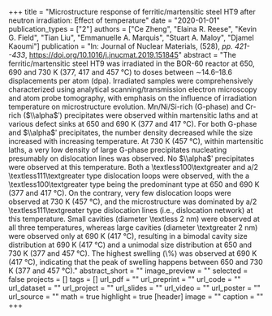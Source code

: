 +++
title = "Microstructure response of ferritic/martensitic steel HT9 after neutron irradiation: Effect of temperature"
date = "2020-01-01"
publication_types = ["2"]
authors = ["Ce Zheng", "Elaina R. Reese", "Kevin G. Field", "Tian Liu", "Emmanuelle A. Marquis", "Stuart A. Maloy", "Djamel Kaoumi"]
publication = "In: Journal of Nuclear Materials, (528), _pp. 421--433_, https://doi.org/10.1016/j.jnucmat.2019.151845"
abstract = "The ferritic/martensitic steel HT9 was irradiated in the BOR-60 reactor at 650, 690 and 730 K (377, 417 and 457 °C) to doses between ∼14.6–18.6 displacements per atom (dpa). Irradiated samples were comprehensively characterized using analytical scanning/transmission electron microscopy and atom probe tomography, with emphasis on the influence of irradiation temperature on microstructure evolution. Mn/Ni/Si-rich (G-phase) and Cr-rich ($\\alpha$ʹ) precipitates were observed within martensitic laths and at various defect sinks at 650 and 690 K (377 and 417 °C). For both G-phase and $\\alpha$ʹ precipitates, the number density decreased while the size increased with increasing temperature. At 730 K (457 °C), within martensitic laths, a very low density of large G-phase precipitates nucleating presumably on dislocation lines was observed. No $\\alpha$ʹ precipitates were observed at this temperature. Both a \\textless100\\textgreater and a/2 \\textless111\\textgreater type dislocation loops were observed, with the a \\textless100\\textgreater type being the predominant type at 650 and 690 K (377 and 417 °C). On the contrary, very few dislocation loops were observed at 730 K (457 °C), and the microstructure was dominated by a/2 \\textless111\\textgreater type dislocation lines (i.e., dislocation network) at this temperature. Small cavities (diameter \\textless 2 nm) were observed at all three temperatures, whereas large cavities (diameter \\textgreater 2 nm) were observed only at 690 K (417 °C), resulting in a bimodal cavity size distribution at 690 K (417 °C) and a unimodal size distribution at 650 and 730 K (377 and 457 °C). The highest swelling (\\%) was observed at 690 K (417 °C), indicating that the peak of swelling happens between 650 and 730 K (377 and 457 °C)."
abstract_short = ""
image_preview = ""
selected = false
projects = []
tags = []
url_pdf = ""
url_preprint = ""
url_code = ""
url_dataset = ""
url_project = ""
url_slides = ""
url_video = ""
url_poster = ""
url_source = ""
math = true
highlight = true
[header]
image = ""
caption = ""
+++
